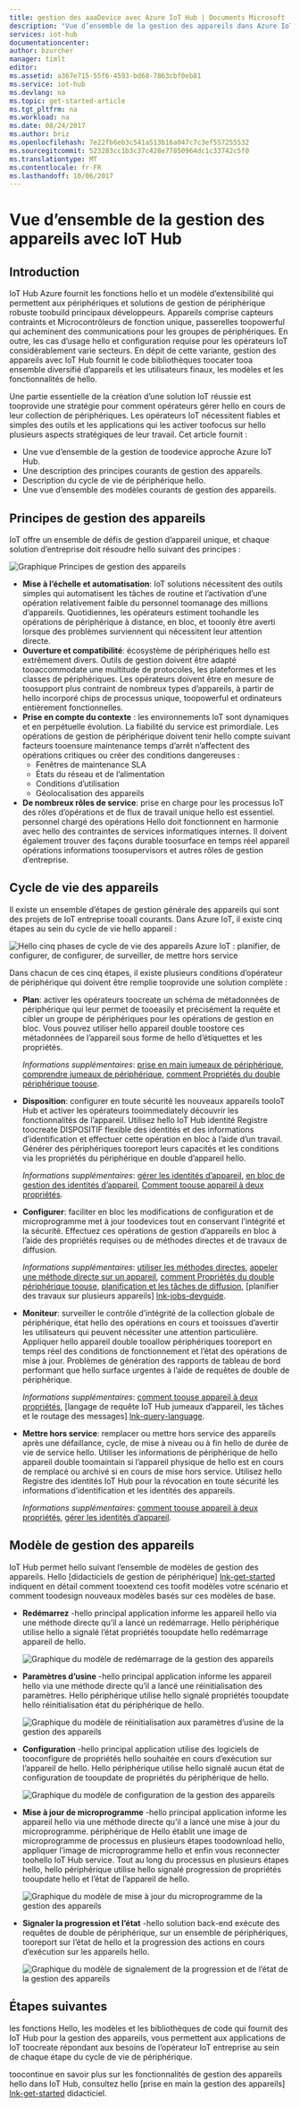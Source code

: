 ```yaml
---
title: gestion des aaaDevice avec Azure IoT Hub | Documents Microsoft
description: "Vue d’ensemble de la gestion des appareils dans Azure IoT Hub : cycle de vie des appareils d’entreprise et modèles de gestion des appareils tels que redémarrage, réinitialisation aux paramètres d’usine, mise à jour du microprogramme, configuration, représentations d’appareil, requêtes et travaux."
services: iot-hub
documentationcenter: 
author: bzurcher
manager: timlt
editor: 
ms.assetid: a367e715-55f6-4593-bd68-7863cbf0eb81
ms.service: iot-hub
ms.devlang: na
ms.topic: get-started-article
ms.tgt_pltfrm: na
ms.workload: na
ms.date: 08/24/2017
ms.author: briz
ms.openlocfilehash: 7e22fb6eb3c541a513b16a047c7c3ef557255532
ms.sourcegitcommit: 523283cc1b3c37c428e77850964dc1c33742c5f0
ms.translationtype: MT
ms.contentlocale: fr-FR
ms.lasthandoff: 10/06/2017
---
```

# <a name="overview-of-device-management-with-iot-hub"></a>Vue d’ensemble de la gestion des appareils avec IoT Hub
## <a name="introduction"></a>Introduction
IoT Hub Azure fournit les fonctions hello et un modèle d’extensibilité qui permettent aux périphériques et solutions de gestion de périphérique robuste toobuild principaux développeurs. Appareils comprise capteurs contraints et Microcontrôleurs de fonction unique, passerelles toopowerful qui acheminent des communications pour les groupes de périphériques.  En outre, les cas d’usage hello et configuration requise pour les opérateurs IoT considérablement varie secteurs.  En dépit de cette variante, gestion des appareils avec IoT Hub fournit le code bibliothèques toocater tooa ensemble diversifié d’appareils et les utilisateurs finaux, les modèles et les fonctionnalités de hello.

Une partie essentielle de la création d’une solution IoT réussie est tooprovide une stratégie pour comment opérateurs gérer hello en cours de leur collection de périphériques. Les opérateurs IoT nécessitent fiables et simples des outils et les applications qui les activer toofocus sur hello plusieurs aspects stratégiques de leur travail. Cet article fournit :

* Une vue d’ensemble de la gestion de toodevice approche Azure IoT Hub.
* Une description des principes courants de gestion des appareils.
* Description du cycle de vie de périphérique hello.
* Une vue d’ensemble des modèles courants de gestion des appareils.

## <a name="device-management-principles"></a>Principes de gestion des appareils
IoT offre un ensemble de défis de gestion d’appareil unique, et chaque solution d’entreprise doit résoudre hello suivant des principes :

![Graphique Principes de gestion des appareils][img-dm_principles]

* **Mise à l’échelle et automatisation**: IoT solutions nécessitent des outils simples qui automatisent les tâches de routine et l’activation d’une opération relativement faible du personnel toomanage des millions d’appareils. Quotidiennes, les opérateurs estiment toohandle les opérations de périphérique à distance, en bloc, et tooonly être averti lorsque des problèmes surviennent qui nécessitent leur attention directe.
* **Ouverture et compatibilité**: écosystème de périphériques hello est extrêmement divers. Outils de gestion doivent être adapté tooaccommodate une multitude de protocoles, les plateformes et les classes de périphériques. Les opérateurs doivent être en mesure de toosupport plus contraint de nombreux types d’appareils, à partir de hello incorporé chips de processus unique, toopowerful et ordinateurs entièrement fonctionnelles.
* **Prise en compte du contexte** : les environnements IoT sont dynamiques et en perpétuelle évolution. La fiabilité du service est primordiale. Les opérations de gestion de périphérique doivent tenir hello compte suivant facteurs tooensure maintenance temps d’arrêt n’affectent des opérations critiques ou créer des conditions dangereuses :
    * Fenêtres de maintenance SLA
    * États du réseau et de l’alimentation
    * Conditions d’utilisation
    * Géolocalisation des appareils
* **De nombreux rôles de service**: prise en charge pour les processus IoT des rôles d’opérations et de flux de travail unique hello est essentiel. personnel chargé des opérations Hello doit fonctionnent en harmonie avec hello des contraintes de services informatiques internes.  Il doivent également trouver des façons durable toosurface en temps réel appareil opérations informations toosupervisors et autres rôles de gestion d’entreprise.

## <a name="device-lifecycle"></a>Cycle de vie des appareils
Il existe un ensemble d’étapes de gestion générale des appareils qui sont des projets de IoT entreprise tooall courants. Dans Azure IoT, il existe cinq étapes au sein du cycle de vie hello appareil :

![Hello cinq phases de cycle de vie des appareils Azure IoT : planifier, de configurer, de configurer, de surveiller, de mettre hors service][img-device_lifecycle]

Dans chacun de ces cinq étapes, il existe plusieurs conditions d’opérateur de périphérique qui doivent être remplie tooprovide une solution complète :

* **Plan**: activer les opérateurs toocreate un schéma de métadonnées de périphérique qui leur permet de tooeasily et précisément la requête et cibler un groupe de périphériques pour les opérations de gestion en bloc. Vous pouvez utiliser hello appareil double toostore ces métadonnées de l’appareil sous forme de hello d’étiquettes et les propriétés.
  
    *Informations supplémentaires*: [prise en main jumeaux de périphérique][lnk-twins-getstarted], [comprendre jumeaux de périphérique][lnk-twins-devguide], [comment Propriétés du double périphérique toouse][lnk-twin-properties].
* **Disposition**: configurer en toute sécurité les nouveaux appareils tooIoT Hub et activer les opérateurs tooimmediately découvrir les fonctionnalités de l’appareil.  Utilisez hello IoT Hub identité Registre toocreate DISPOSITIF flexible des identités et des informations d’identification et effectuer cette opération en bloc à l’aide d’un travail. Générer des périphériques tooreport leurs capacités et les conditions via les propriétés du périphérique en double d’appareil hello.
  
    *Informations supplémentaires*: [gérer les identités d’appareil][lnk-identity-registry], [en bloc de gestion des identités d’appareil][lnk-bulk-identity], [Comment toouse appareil à deux propriétés][lnk-twin-properties].
* **Configurer**: faciliter en bloc les modifications de configuration et de microprogramme met à jour toodevices tout en conservant l’intégrité et la sécurité. Effectuez ces opérations de gestion d’appareils en bloc à l’aide des propriétés requises ou de méthodes directes et de travaux de diffusion.
  
    *Informations supplémentaires*: [utiliser les méthodes directes][lnk-c2d-methods], [appeler une méthode directe sur un appareil][lnk-methods-devguide], [comment Propriétés du double périphérique toouse][lnk-twin-properties], [planification et les tâches de diffusion][lnk-jobs], [planifier des travaux sur plusieurs appareils] [lnk-jobs-devguide].
* **Moniteur**: surveiller le contrôle d’intégrité de la collection globale de périphérique, état hello des opérations en cours et tooissues d’avertir les utilisateurs qui peuvent nécessiter une attention particulière.  Appliquer hello appareil double tooallow périphériques tooreport en temps réel des conditions de fonctionnement et l’état des opérations de mise à jour. Problèmes de génération des rapports de tableau de bord performant que hello surface urgentes à l’aide de requêtes de double de périphérique.
  
    *Informations supplémentaires*: [comment toouse appareil à deux propriétés][lnk-twin-properties], [langage de requête IoT Hub jumeaux d’appareil, les tâches et le routage des messages] [ lnk-query-language].
* **Mettre hors service**: remplacer ou mettre hors service des appareils après une défaillance, cycle, de mise à niveau ou à fin hello de durée de vie de service hello.  Utiliser les informations de périphérique de hello appareil double toomaintain si l’appareil physique de hello est en cours de remplacé ou archivé si en cours de mise hors service. Utilisez hello Registre des identités IoT Hub pour la révocation en toute sécurité les informations d’identification et les identités des appareils.
  
    *Informations supplémentaires*: [comment toouse appareil à deux propriétés][lnk-twin-properties], [gérer les identités d’appareil][lnk-identity-registry].

## <a name="device-management-patterns"></a>Modèle de gestion des appareils
IoT Hub permet hello suivant l’ensemble de modèles de gestion des appareils.  Hello [didacticiels de gestion de périphérique] [ lnk-get-started] indiquent en détail comment tooextend ces toofit modèles votre scénario et comment toodesign nouveaux modèles basés sur ces modèles de base.

* **Redémarrez** -hello principal application informe les appareil hello via une méthode directe qu’il a lancé un redémarrage.  Hello périphérique utilise hello a signalé l’état propriétés tooupdate hello redémarrage appareil de hello.
  
    ![Graphique du modèle de redémarrage de la gestion des appareils][img-reboot_pattern]
* **Paramètres d’usine** -hello principal application informe les appareil hello via une méthode directe qu’il a lancé une réinitialisation des paramètres.  Hello périphérique utilise hello signalé propriétés tooupdate hello réinitialisation état du périphérique de hello.
  
    ![Graphique du modèle de réinitialisation aux paramètres d’usine de la gestion des appareils][img-facreset_pattern]
* **Configuration** -hello principal application utilise des logiciels de tooconfigure de propriétés hello souhaitée en cours d’exécution sur l’appareil de hello.  Hello périphérique utilise hello signalé aucun état de configuration de tooupdate de propriétés du périphérique de hello.
  
    ![Graphique du modèle de configuration de la gestion des appareils][img-config_pattern]
* **Mise à jour de microprogramme** -hello principal application informe les appareil hello via une méthode directe qu’il a lancé une mise à jour du microprogramme.  périphérique de Hello établit une image de microprogramme de processus en plusieurs étapes toodownload hello, appliquer l’image de microprogramme hello et enfin vous reconnecter toohello IoT Hub service.  Tout au long du processus en plusieurs étapes hello, hello périphérique utilise hello signalé progression de propriétés tooupdate hello et l’état de l’appareil de hello.
  
    ![Graphique du modèle de mise à jour du microprogramme de la gestion des appareils][img-fwupdate_pattern]
* **Signaler la progression et l’état** -hello solution back-end exécute des requêtes de double de périphérique, sur un ensemble de périphériques, tooreport sur l’état de hello et la progression des actions en cours d’exécution sur les appareils hello.
  
    ![Graphique du modèle de signalement de la progression et de l’état de la gestion des appareils][img-report_progress_pattern]

## <a name="next-steps"></a>Étapes suivantes
les fonctions Hello, les modèles et les bibliothèques de code qui fournit des IoT Hub pour la gestion des appareils, vous permettent aux applications de IoT toocreate répondant aux besoins de l’opérateur IoT entreprise au sein de chaque étape du cycle de vie de périphérique.

toocontinue en savoir plus sur les fonctionnalités de gestion des appareils hello dans IoT Hub, consultez hello [prise en main la gestion des appareils] [ lnk-get-started] didacticiel.

<!-- Images and links -->
[img-dm_principles]: media/iot-hub-device-management-overview/image4.png
[img-device_lifecycle]: media/iot-hub-device-management-overview/image5.png
[img-config_pattern]: media/iot-hub-device-management-overview/configuration-pattern.png
[img-facreset_pattern]: media/iot-hub-device-management-overview/facreset-pattern.png
[img-fwupdate_pattern]: media/iot-hub-device-management-overview/fwupdate-pattern.png
[img-reboot_pattern]: media/iot-hub-device-management-overview/reboot-pattern.png
[img-report_progress_pattern]: media/iot-hub-device-management-overview/report-progress-pattern.png

[lnk-twins-devguide]: iot-hub-devguide-device-twins.md
[lnk-get-started]: iot-hub-node-node-device-management-get-started.md
[lnk-twins-getstarted]: iot-hub-node-node-twin-getstarted.md
[lnk-twin-properties]: iot-hub-node-node-twin-how-to-configure.md
[lnk-hub-getstarted]: iot-hub-csharp-csharp-getstarted.md
[lnk-identity-registry]: iot-hub-devguide-identity-registry.md
[lnk-bulk-identity]: iot-hub-bulk-identity-mgmt.md
[lnk-query-language]: iot-hub-devguide-query-language.md
[lnk-c2d-methods]: iot-hub-node-node-direct-methods.md
[lnk-methods-devguide]: iot-hub-devguide-direct-methods.md
[lnk-jobs]: iot-hub-node-node-schedule-jobs.md
[lnk-jobs-devguide]: iot-hub-devguide-jobs.md
